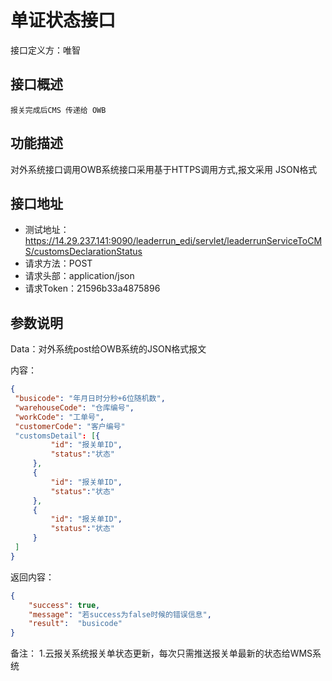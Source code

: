 # 单证状态接口

接口定义方：唯智

## 接口概述

    报关完成后CMS 传递给 OWB

## 功能描述

  对外系统接口调用OWB系统接口采用基于HTTPS调用方式,报文采用 JSON格式
  
## 接口地址  
  
  * 测试地址：https://14.29.237.141:9090/leaderrun_edi/servlet/leaderrunServiceToCMS/customsDeclarationStatus
  * 请求方法：POST
  * 请求头部：application/json
  * 请求Token：21596b33a4875896
  
 
## 参数说明
  
  Data：对外系统post给OWB系统的JSON格式报文 
  
  内容：
   ```json
{
	"busicode": "年月日时分秒+6位随机数",
	"warehouseCode": "仓库编号",
	"workCode": "工单号",
	"customerCode": "客户编号"
	"customsDetail": [{
			"id": "报关单ID",
			"status":"状态"
		},
		{
			"id": "报关单ID",
			"status":"状态"
		},
		{
			"id": "报关单ID",
			"status":"状态"
		}
	]
}
```
      	 
返回内容：

```json
{
    "success": true,
    "message": "若success为false时候的错误信息",
    "result":  "busicode"
}
```
备注：
1.云报关系统报关单状态更新，每次只需推送报关单最新的状态给WMS系统
